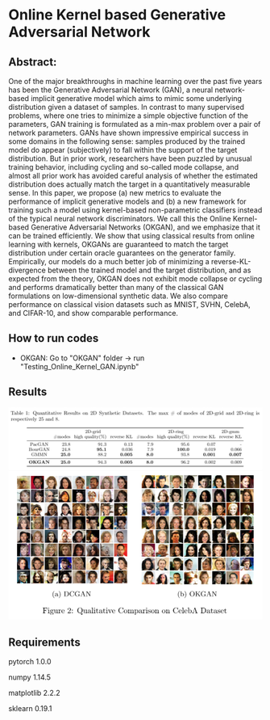 # Online Kernel based Generative Adversarial Network
## Abstract:
One of the major breakthroughs in machine learning over the past five years has been the Generative Adversarial Network (GAN), a neural network-based implicit generative model which aims to mimic some underlying distribution given a dataset of samples. In contrast to many supervised problems, where one tries to minimize a simple objective function of the parameters, GAN training is formulated as a min-max problem over a pair of network parameters. GANs have shown impressive empirical success in some domains in the following sense: samples produced by the trained model do appear (subjectively) to fall within the support of the target distribution. But in prior work, researchers have been puzzled by unusual training behavior, including cycling and so-called mode collapse, and almost all prior work has avoided careful analysis of whether the estimated distribution does actually match the target in a quantitatively measurable sense. In this paper, we propose (a) new metrics to evaluate the performance of implicit generative models and (b) a new framework for training such a model using kernel-based non-parametric classifiers instead of the typical neural network discriminators. We call this the Online Kernel-based Generative Adversarial Networks (OKGAN), and we emphasize that it can be trained efficiently. We show that using classical results from online learning with kernels, OKGANs are guaranteed to match the target distribution under certain oracle guarantees on the generator family. Empirically, our models do a much better job of minimizing a reverse-KL-divergence between the trained model and the target distribution, and as expected from the theory, OKGAN does not exhibit mode collapse or cycling and performs dramatically better than many of the classical GAN formulations on low-dimensional synthetic data. We also compare performance on classical vision datasets such as MNIST, SVHN, CelebA, and CIFAR-10, and show comparable performance. 
## How to run codes
- OKGAN: Go to "OKGAN" folder -> run "Testing_Online_Kernel_GAN.ipynb"

## Results
![table1](results/Table1.PNG)
![figure2](results/Figure2.PNG)

## Requirements
pytorch 1.0.0

numpy 1.14.5

matplotlib 2.2.2

sklearn 0.19.1

